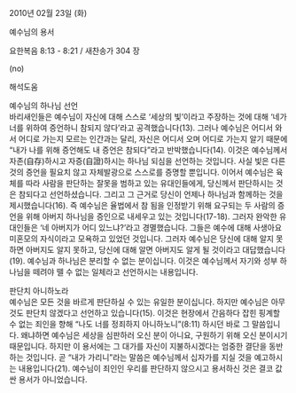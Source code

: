 2010년 02월 23일 (화)

예수님의 용서



요한복음 8:13 - 8:21 / 새찬송가 304 장


(no)

해석도움





예수님의 하나님 선언  
바리새인들은 예수님이 자신에 대해 스스로 ‘세상의 빛’이라고 주장하는 것에 대해 ‘네가 너를 위하여 증언하니 참되지 않다’라고 공격했습니다(13). 그러나 예수님은 어디서 와서 어디로 가는지 모르는 인간과는 달리, 자신은 어디서 오며 어디로 가는지 알기 때문에 “내가 나를 위해 증언해도 내 증언은 참되다”라고 반박했습니다(14). 이것은 예수님께서 자존(自存)하시고 자증(自證)하시는 하나님 되심을 선언하는 것입니다. 사실 빛은 다른 것의 증언을 필요치 않고 자체발광으로 스스로를 증명할 뿐입니다. 이어서 예수님은 육체를 따라 사람을 판단하는 잘못을 범하고 있는 유대인들에게, 당신께서 판단하시는 것은 참되다고 선언하셨습니다. 그리고 그 근거로 당신이 언제나 하나님과 함께하는 것을 제시했습니다(16). 즉 예수님은 율법에서 참 됨을 인정받기 위해 요구되는 두 사람의 증언을 위해 아버지 하나님을 증인으로 내세우고 있는 것입니다(17-18). 그러자 완악한 유대인들은 ‘네 아버지가 어디 있느냐?’라고 경멸했습니다. 그들은 예수에 대해 사생아요 미혼모의 자식이라고 모욕하고 있었던 것입니다. 그러자 예수님은 당신에 대해 알지 못하면 아버지도 알지 못하고, 당신에 대해 알면 아버지도 알게 될 것이라고 대답했습니다(19). 예수님과 하나님은 분리할 수 없는 분이십니다. 이것은 예수님께서 자기와 성부 하나님을 떼려야 뗄 수 없는 일체라고 선언하시는 내용입니다.  

판단치 아니하노라  
예수님은 모든 것을 바르게 판단하실 수 있는 유일한 분이십니다. 하지만 예수님은 아무것도 판단치 않겠다고 선언하고 있습니다(15). 이것은 현장에서 간음하다 잡힌 핑계할 수 없는 죄인을 향해 “나도 너를 정죄하지 아니하노니”(8:11) 하시던 바로 그 말씀입니다. 왜냐하면 예수님은 세상을 심판하러 오신 분이 아니요, 구원하기 위해 오신 분이시기 때문입니다. 하지만 이 용서에는 그 대가를 자신이 지불하시겠다는 엄중한 결단을 동반하는 것입니다. 곧 “내가 가리니”라는 말씀은 예수님께서 십자가를 지실 것을 예고하시는 내용입니다(21). 예수님이 죄인인 우리를 판단하지 않으시고 용서하신 것은 결코 값싼 용서가 아니었습니다.